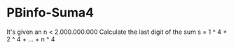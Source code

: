 # PBinfo-Suma4

It's given an n < 2.000.000.000
Calculate the last digit of the sum s = 1 ^ 4 + 2 ^ 4 + ... + n ^ 4
